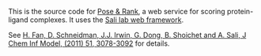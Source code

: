 This is the source code for [Pose & Rank](http://salilab.org/ligscore/), a web
service for scoring protein-ligand complexes. It uses
the [Sali lab web framework](https://github.com/salilab/saliweb/).

See [H. Fan, D. Schneidman, J.J. Irwin, G. Dong, B. Shoichet and A. Sali, J Chem Inf Model, (2011) 51, 3078-3092](http://www.ncbi.nlm.nih.gov/pubmed/22014038) for details.
